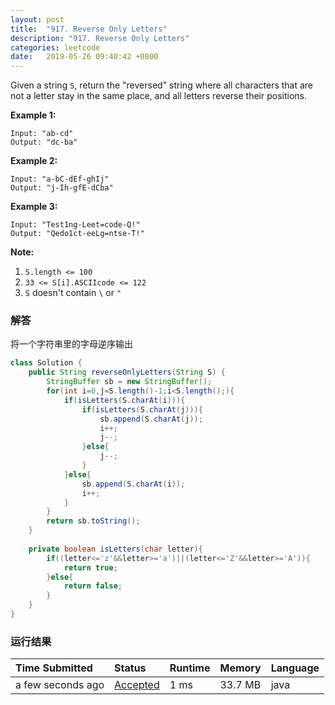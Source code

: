 ```yaml
---
layout: post
title:  "917. Reverse Only Letters"
description: "917. Reverse Only Letters"
categories: leetcode
date:   2019-05-26 09:40:42 +0800
---
```


Given a string `S`, return the "reversed" string where all characters that are not a letter stay in the same place, and all letters reverse their positions.

 



**Example 1:**

```
Input: "ab-cd"
Output: "dc-ba"
```

**Example 2:**

```
Input: "a-bC-dEf-ghIj"
Output: "j-Ih-gfE-dCba"
```

**Example 3:**

```
Input: "Test1ng-Leet=code-Q!"
Output: "Qedo1ct-eeLg=ntse-T!"
```

 

**Note:**

1. `S.length <= 100`
2. `33 <= S[i].ASCIIcode <= 122` 
3. `S` doesn't contain `\` or `"`

### 解答

将一个字符串里的字母逆序输出

```java
class Solution {
    public String reverseOnlyLetters(String S) {
        StringBuffer sb = new StringBuffer();
        for(int i=0,j=S.length()-1;i<S.length();){
            if(isLetters(S.charAt(i))){
                if(isLetters(S.charAt(j))){
                    sb.append(S.charAt(j));
                    i++;
                    j--;
                }else{
                    j--;
                }
            }else{
                sb.append(S.charAt(i));
                i++;
            }
        }
        return sb.toString();
    }
    
    private boolean isLetters(char letter){
        if((letter<='z'&&letter>='a')||(letter<='Z'&&letter>='A')){
            return true;
        }else{
            return false;
        }
    }
}
```

### 运行结果

| Time Submitted    | Status                                                       | Runtime | Memory  | Language |
| :---------------- | :----------------------------------------------------------- | :------ | :------ | :------- |
| a few seconds ago | [Accepted](https://leetcode.com/submissions/detail/231492578/) | 1 ms    | 33.7 MB | java     |